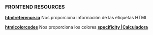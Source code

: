 ### **FRONTEND RESOURCES**

**[htmlreference.io](https://htmlreference.io/)**
Nos proporciona información de las etiquetas HTML

**[htmlcolorcodes](https://htmlcolorcodes.com/es/)**
Nos proporciona los colores
**[specificity |Calculadora](https://specificity.keegan.st/)**
